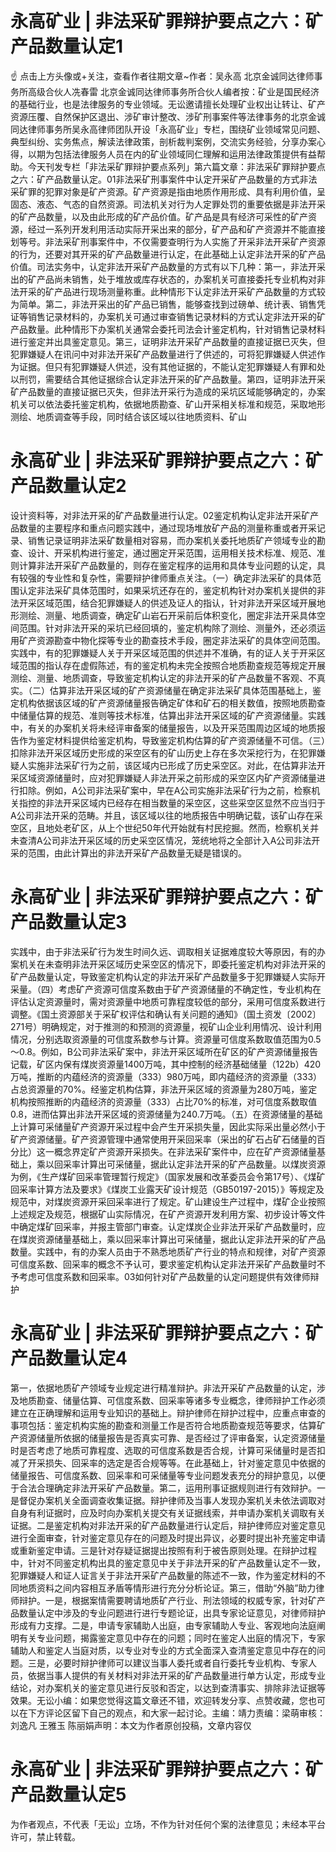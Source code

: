 # 永高矿业 | 非法采矿罪辩护要点之六：矿产品数量认定1

☝ 点击上方头像或+关注，查看作者往期文章~作者：吴永高 北京金诚同达律师事务所高级合伙人冼春雷 北京金诚同达律师事务所合伙人编者按：矿业是国民经济的基础行业，也是法律服务的专业领域。无讼邀请擅长处理矿业权出让转让、矿产资源压覆、自然保护区退出、涉矿审计整改、涉矿刑事案件等法律事务的北京金诚同达律师事务所吴永高律师团队开设「永高矿业」专栏，围绕矿业领域常见问题、典型纠纷、实务焦点，解读法律政策，剖析裁判案例，交流实务经验，分享办案心得，以期为包括法律服务人员在内的矿业领域同仁理解和运用法律政策提供有益帮助。今天刊发专栏「非法采矿罪辩护要点系列」第六篇文章：非法采矿罪辩护要点之六：矿产品数量认定。01非法采矿刑事案件中认定开采矿产品数量的方式非法采矿罪的犯罪对象是矿产资源。矿产资源是指由地质作用形成、具有利用价值，呈固态、液态、气态的自然资源。司法机关对行为人定罪处罚的重要依据是非法开采的矿产品数量，以及由此形成的矿产品价值。矿产品是具有经济可采性的矿产资源，经过一系列开发利用活动实际开采出来的部分，矿产品和矿产资源并不能直接划等号。非法采矿刑事案件中，不仅需要查明行为人实施了开采非法开采矿产资源的行为，还要对其开采的矿产品数量进行认定，在此基础上认定非法开采的矿产品价值。司法实务中，认定非法开采矿产品数量的方式有以下几种：第一，非法开采出的矿产品尚未销售，处于堆放或库存状态的，办案机关可直接委托专业机构对非法开采的矿产品进行现场测量称重。此种情形下认定非法开采矿产品数量的方式较为简单。第二，非法开采出的矿产品已销售，能够查找到过磅单、统计表、销售凭证等销售记录材料的，办案机关可通过审查销售记录材料的方式认定非法开采的矿产品数量。此种情形下办案机关通常会委托司法会计鉴定机构，针对销售记录材料进行鉴定并出具鉴定意见。第三，证明非法开采矿产品数量的直接证据已灭失，但犯罪嫌疑人在讯问中对非法开采矿产品数量进行了供述的，可将犯罪嫌疑人供述作为证据。但只有犯罪嫌疑人供述，没有其他证据的，不能认定犯罪嫌疑人有罪和处以刑罚，需要结合其他证据综合认定非法开采的矿产品数量。第四，证明非法开采矿产品数量的直接证据已灭失，但非法开采行为造成的采坑区域能够确定的，办案机关可以依法委托鉴定机构，依据地质勘查、矿山开采相关标准和规范，采取地形测绘、地质调查等手段，同时结合该区域以往地质资料、矿山

# 永高矿业 | 非法采矿罪辩护要点之六：矿产品数量认定2

设计资料等，对非法开采的矿产品数量进行认定。02鉴定机构认定非法开采矿产品数量的主要程序和重点问题实践中，通过现场堆放矿产品的测量称重或者开采记录、销售记录证明非法采矿数量相对容易，而办案机关委托地质矿产领域专业的勘查、设计、开采机构进行鉴定，通过圈定开采范围，运用相关技术标准、规范、准则计算非法开采矿产品数量的，则存在鉴定程序的运用和具体专业问题的认定，具有较强的专业性和复杂性，需要辩护律师重点关注。（一）确定非法采矿的具体范围认定非法采矿具体范围时，如果采坑还存在的，鉴定机构针对办案机关提供的非法开采区域范围，结合犯罪嫌疑人的供述及证人的指认，针对非法开采区域开展地形测绘、测量、地质调查，确定矿山岩石开采前后体积变化，圈定非法开采具体空间范围。针对非法开采的采坑已经回填的，鉴定机构除了测绘、测量外，还必须运用矿产资源勘查中物化探等专业的勘查技术手段，圈定非法采矿的具体空间范围。实践中，有的犯罪嫌疑人关于开采区域范围的供述并不准确，有的证人关于开采区域范围的指认存在虚假陈述，有的鉴定机构未完全按照合地质勘查规范等规定开展测绘、测量、地质调查，导致鉴定机构认定的非法开采的矿产品数量不客观、不真实。（二）估算非法开采区域的矿产资源储量在确定非法采矿具体范围基础上，鉴定机构依据该区域的矿产资源储量报告确定矿体和矿石的相关数值，按照地质勘查中储量估算的规范、准则等技术标准，估算出非法开采区域的矿产资源储量。实践中，有关的办案机关将未经评审备案的储量报告，以及开采范围周边区域的地质报告作为鉴定材料提供给鉴定机构，导致鉴定机构估算的矿产资源储量不可信。（三）扣除非法开采区域历史形成的采空区有的矿山历史上存在多次采挖行为，在犯罪嫌疑人实施非法采矿行为之前，该区域内已形成了历史采空区。对此，在估算非法开采区域资源储量时，应对犯罪嫌疑人非法开采之前形成的采空区内矿产资源储量进行扣除。例如，A公司非法采矿案中，早在A公司实施非法采矿行为之前，检察机关指控的非法开采区域内已经存在相当数量的采空区，这些采空区显然不应当归于A公司非法开采的范畴。并且，该区域以往的地质报告中明确记载，该矿山存在采空区，且地处老矿区，从上个世纪50年代开始就有村民挖掘。然而，检察机关并未查清A公司非法开采区域的历史采空区情况，笼统地将之全部计入A公司非法开采的范围，由此计算出的非法开采矿产品数量无疑是错误的。

# 永高矿业 | 非法采矿罪辩护要点之六：矿产品数量认定3

实践中，由于非法采矿行为发生时间久远、调取相关证据难度较大等原因，有的办案机关在未查明非法开采区域历史采空区的情况下，即委托鉴定机构对非法开采的矿产品数量认定，导致鉴定机构认定的非法开采矿产品数量多于犯罪嫌疑人实际开采量。（四）考虑矿产资源可信度系数由于矿产资源储量的不确定性，专业机构在评估认定资源量时，需对资源量中地质可靠程度较低的部分，采用可信度系数进行调整。《国土资源部关于采矿权评估和确认有关问题的通知》（国土资发〔2002〕271号）明确规定，对于推测的和预测的资源量，视矿山企业利用情况、设计利用情况，分别选取资源量的可信度系数参与计算。资源量可信度系数取值范围为0.5～0.8。例如，B公司非法采矿案中，非法开采区域所在矿区的矿产资源储量报告记载，矿区内保有煤炭资源量1400万吨，其中控制的经济基础储量（122b）420万吨，推断的内蕴经济的资源量（333）980万吨，即内蕴经济的资源量（333）占总资源量的70%。经鉴定机构估算，非法开采区域的资源量为280万吨，鉴定机构按照推断的内蕴经济的资源量（333）占比70%的标准，对可信度系数取值0.8，进而估算出非法开采区域的资源储量为240.7万吨。（五）在资源储量的基础上计算可采储量矿产资源开采过程中会产生开采损失量，因此实际采出量必然小于矿产资源储量。矿产资源管理中通常使用开采回采率（采出的矿石占矿石储量的百分比）这一概念界定矿产资源开采损失。在非法采矿案件中，应在矿产资源储量基础上，乘以回采率计算出可采储量，据此认定非法开采的矿产品数量。以煤炭资源为例，《生产煤矿回采率管理暂行规定》（国家发展和改革委员会令第17号）、《煤矿回采率计算方法及要求》《煤炭工业露天矿设计规范（GB50197-2015）》等规定及规范中，对煤炭资源开采回采率进行了规定。矿山建设生产过程中，煤矿企业按照上述规定及规范，根据矿山实际情况，在矿产资源开发利用方案、初步设计等文件中确定煤矿回采率，并报主管部门审查。认定煤炭企业非法开采矿产品数量时，应在煤炭资源储量基础上，乘以回采率计算出可采储量，据此认定非法开采的矿产品数量。实践中，有的办案人员由于不熟悉地质矿产行业的特点和规律，对矿产资源可信度系数、回采率的概念不予认可，要求鉴定机构认定非法开采矿产品数量时不予考虑可信度系数和回采率。03如何针对矿产品数量的认定问题提供有效律师辩护

# 永高矿业 | 非法采矿罪辩护要点之六：矿产品数量认定4

第一，依据地质矿产领域专业规定进行精准辩护。非法开采矿产品数量的认定，涉及地质勘查、储量估算、可信度系数、回采率等诸多专业概念，律师辩护工作必须建立在正确理解和运用专业知识的基础上。辩护律师在辩护过程中，应重点审查的事项包括：鉴定机构实施的勘查和测量工作是否符合地质勘查规范等要求，估算矿产资源储量所依据的储量报告是否真实可靠、是否经过了评审备案，认定资源储量时是否考虑了地质可靠程度、选取的可信度系数是否合规，计算可采储量时是否扣减了开采损失、回采率的选定是否合规等等。在此基础上，针对鉴定意见中依据的储量报告、可信度系数、回采率和可采储量等专业问题发表充分的辩护意见，以便于合法合理确定非法开采矿产品数量。第二，运用刑事证据规则进行有效辩护。一是督促办案机关全面调查收集证据。辩护律师及当事人发现办案机关未依法调取对自身有利证据时，应及时向办案机关提交有关证据线索，并申请办案机关调取有关证据。二是鉴定机构对非法开采的矿产品数量进行认定后，辩护律师应对鉴定意见进行全面审查，针对鉴定意见存在的问题及时提出异议，必要时提出补充鉴定申请或重新鉴定申请。三是针对存疑证据提出按照有利于被告原则处理。在辩护过程中，针对不同鉴定机构出具的鉴定意见中关于非法开采的矿产品数量认定不一致，犯罪嫌疑人和证人证言关于非法开采矿产品数量的陈述不一致，作为鉴定材料的不同地质资料之间内容相互矛盾等情形进行充分分析论证。第三，借助“外脑”助力律师辩护。一是，根据案情需要聘请地质矿产行业、刑法领域的权威专家，针对矿产品数量认定中涉及的专业问题进行进行专题论证，出具专家论证意见，对律师辩护形成有力支撑。二是，申请专家辅助人出庭，由专家辅助人专业、客观地向法庭阐明有关专业问题，揭露鉴定意见中存在的问题；同时在鉴定人出庭的情况下，专家辅助人和鉴定人当庭对质，以专业对专业的方式全面深入查清鉴定意见中存在的问题。三是，必要时辩护律师可以建议当事人委托或者自行委托专业机构、专家人员，依据当事人提供的有关材料对非法开采的矿产品数量进行单方认定，形成专业结论，对办案机关的鉴定意见进行反驳和否定，以达到查清事实、排除非法证据等效果。无讼小编：如果您觉得这篇文章还不错，欢迎转发分享、点赞收藏，您也可以在下方评论区留下自己的观点，和大家一起讨论。主编：靖力责编：梁萌审核：刘逸凡 王雅玉 陈丽娟声明：本文为作者原创投稿，文章内容仅

# 永高矿业 | 非法采矿罪辩护要点之六：矿产品数量认定5

为作者观点，不代表「无讼」立场，不作为针对任何个案的法律意见；未经本平台许可，禁止转载。


